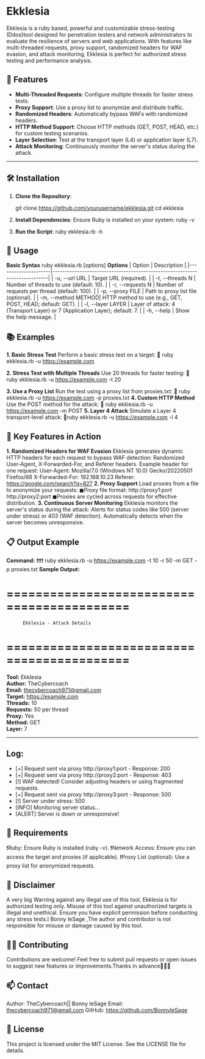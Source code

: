 # Ekklesia
Ekklesia is a ruby based, powerful and customizable stress-testing (Ddos)tool designed for penetration testers and network administrators to evaluate the resilience of servers and web applications. With features like multi-threaded requests, proxy support, randomized headers for WAF evasion, and attack monitoring, Ekklesia is perfect for authorized stress testing and performance analysis.

## 🎯 Features

- **Multi-Threaded Requests**: Configure multiple threads for faster stress tests.
- **Proxy Support**: Use a proxy list to anonymize and distribute traffic.
- **Randomized Headers**: Automatically bypass WAFs with randomized headers.
- **HTTP Method Support**: Choose HTTP methods (GET, POST, HEAD, etc.) for custom testing scenarios.
- **Layer Selection**: Test at the transport layer (L4) or application layer (L7).
- **Attack Monitoring**: Continuously monitor the server's status during the attack.

---

## 🛠️ Installation

1. **Clone the Repository**:
   
   git clone https://github.com/yourusername/ekklesia.git
   cd ekklesia
2. **Install Dependencies**: Ensure Ruby is installed on your system:
    ruby -v
3. **Run the Script**:
    ruby ekklesia.rb -h

## 🚀 Usage
 **Basic Syntax**
 ruby ekklesia.rb [options]
 **Options**
| Option              | Description                                                                |
|---------------------|----------------------------------------------------------------------------|
| -u, --url URL      | Target URL (required).                                                     |
| -t, --threads N    | Number of threads to use (default: 10).                                    |
| -r, --requests N   | Number of requests per thread (default: 100).                              |
| -p, --proxy FILE   | Path to proxy list file (optional).                                        |
| -m, --method METHOD| HTTP method to use (e.g., GET, POST, HEAD; default: GET).                  |
| -l, --layer LAYER  | Layer of attack: 4 (Transport Layer) or 7 (Application Layer); default: 7.  |
| -h, --help         | Show the help message.                                                     |

## 📚 Examples
**1. Basic Stress Test**
  Perform a basic stress test on a target:
   💫 ruby ekklesia.rb -u https://example.com

**2. Stress Test with Multiple Threads**
     Use 20 threads for faster testing:
       💫 ruby ekklesia.rb -u https://example.com -t 20
 
 **3. Use a Proxy List**
 Run the test using a proxy list from proxies.txt:
     💫 ruby ekklesia.rb -u https://example.com -p proxies.txt
  **4. Custom HTTP Method**
  Use the POST method for the attack: 
    💫 ruby ekklesia.rb -u https://example.com -m POST
  **5. Layer 4 Attack**
  Simulate a Layer 4 transport-level attack:
    💫ruby ekklesia.rb -u https://example.com -l 4

## 🌟 Key Features in Action
 **1. Randomized Headers for WAF Evasion**
   Ekklesia generates dynamic HTTP headers for each request to bypass WAF detection:
    Randomized User-Agent, X-Forwarded-For, and Referer headers.
    Example header for one request:
          User-Agent: Mozilla/7.0 (Windows NT 10.0) Gecko/20220501 Firefox/68
          X-Forwarded-For: 192.168.10.23
          Referer: https://google.com/search?q=827
  **2. Proxy Support**
    Load proxies from a file to anonymize your requests:
     ◼Proxy file format:
       http://proxy1:port
       http://proxy2:port
     ◼Proxies are cycled across requests for effective distribution.
  **3. Continuous Server Monitoring**
    Ekklesia monitors the server's status during the attack:
      Alerts for status codes like 500 (server under stress) or 403 (WAF detection).
      Automatically detects when the server becomes unresponsive.

## 📋 Output Example
  **Command:**
    ❗❗❗❗  ruby ekklesia.rb -u https://example.com -t 10 -r 50 -m GET -p proxies.txt
  **Sample Output:**
  
  # ===========================================
          Ekklesia - Attack Details        
# ===========================================

**Tool:**       Ekklesia  
**Author:**     TheCybercoach  
**Email:**      thecybercoach971@gmail.com  
**Target:**     https://example.com  
**Threads:**    10  
**Requests:**   50 per thread  
**Proxy:**      Yes  
**Method:**     GET  
**Layer:**      7  

---

## Log:
- [+] Request sent via proxy http://proxy1:port - Response: 200  
- [+] Request sent via proxy http://proxy2:port - Response: 403  
- [!] WAF detected! Consider adjusting headers or using fragmented requests.  
- [+] Request sent via proxy http://proxy3:port - Response: 500  
- [!] Server under stress: 500  
- [INFO] Monitoring server status...  
- [ALERT] Server is down or unresponsive!

## 📄 Requirements

❗Ruby: Ensure Ruby is installed (ruby -v).
❗Network Access: Ensure you can access the target and proxies (if applicable).
❗Proxy List (optional): Use a proxy list for anonymized requests.

## 🚧 Disclaimer
A very  big Warning against  any  illegal use of this tool, Ekklesia is for authorized testing only. Misuse of this tool against unauthorized targets is illegal and unethical. Ensure you have explicit permission before conducting any stress tests.I Bonny leSage ,The author and contributor is not responsible for misuse or damage caused by this tool.

## 👩‍💻 Contributing 
Contributions are welcome! Feel free to submit pull requests or open issues to suggest new features or improvements.Thanks  in  advance🙏🙏🙏

## 📫 Contact
Author: TheCybercoach|| Bonny leSage
Email: thecybercoach971@gmail.com
GitHub: https://github.com/BonnyleSage

## 📝 License
This project is licensed under the MIT License. See the LICENSE file for details.





   

